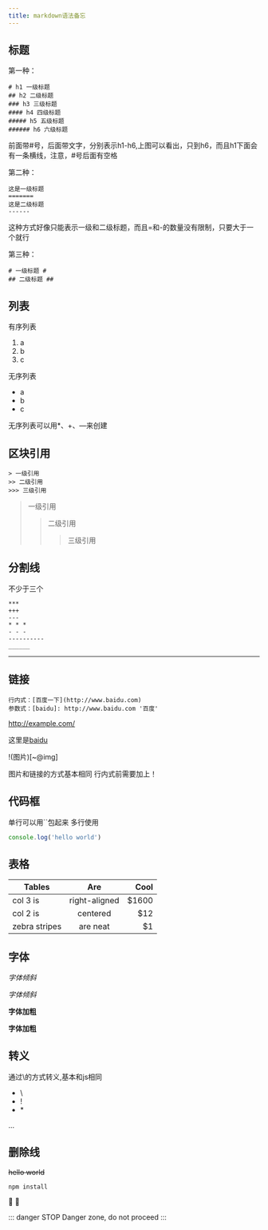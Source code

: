 ```yaml
---
title: markdown语法备忘
---
```


## 标题

第一种：

```
# h1 一级标题
## h2 二级标题
### h3 三级标题
#### h4 四级标题
##### h5 五级标题
###### h6 六级标题
```

前面带#号，后面带文字，分别表示h1-h6,上图可以看出，只到h6，而且h1下面会有一条横线，注意，#号后面有空格

第二种：

```
这是一级标题
=======
这是二级标题
------ 
```

这种方式好像只能表示一级和二级标题，而且=和-的数量没有限制，只要大于一个就行

第三种：

```
# 一级标题 # 
## 二级标题 ##
```

## 列表

有序列表

1. a
2. b
3. c

无序列表

* a
* b
* c

无序列表可以用*、+、—来创建

## 区块引用

```
> 一级引用
>> 二级引用
>>> 三级引用
```

> 一级引用
>> 二级引用
>>> 三级引用

## 分割线

不少于三个

```
***
+++
---
* * *
- - -
----------
______
```

______

## 链接

```
行内式：[百度一下](http://www.baidu.com)
参数式：[baidu]: http://www.baidu.com '百度'
```

<http://example.com/>

[baidu]: http://www.baidu.com '百度'

这里是[baidu]

!(图片)[~@img]

图片和链接的方式基本相同 行内式前需要加上！

## 代码框

单行可以用``包起来
多行使用
```js
console.log('hello world')
```

## 表格

| Tables        | Are           | Cool  |
| ------------- |:-------------:| -----:|
| col 3 is      | right-aligned | $1600 |
| col 2 is      | centered      |   $12 |
| zebra stripes | are neat      |    $1 |

## 字体

*字体倾斜*

_字体倾斜_

**字体加粗** 

__字体加粗__

## 转义

通过\的方式转义,基本和js相同

* \\
* \!
* \*

...

## 删除线

~~hello world~~

```shell
npm install
```

:tada: :100:


::: danger STOP
Danger zone, do not proceed
:::